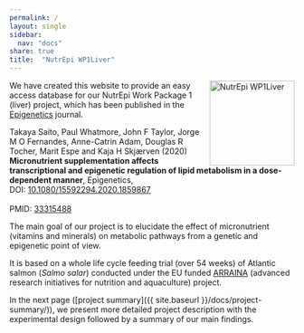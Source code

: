 ```yaml
---
permalink: /
layout: single
sidebar:
  nav: "docs"
share: true
title:  "NutrEpi WP1Liver"
---
```


<p>
<img src="{{site.baseurl}}/assets/images/logo_w.png" align="right" alt="NutrEpi WP1Liver" width="150" />
</p>

We have created this website to provide an easy access database
for our NutrEpi Work Package 1 (liver) project, which has been published
in the [Epigenetics](https://www.tandfonline.com/toc/kepi20/current) journal.

<p class="notice--info">
Takaya Saito, Paul Whatmore, John F Taylor, Jorge M O Fernandes, Anne-Catrin Adam,
Douglas R Tocher, Marit Espe and Kaja H Skjærven (2020)
<br />
<strong>Micronutrient supplementation affects transcriptional and epigenetic regulation of lipid metabolism in a dose-dependent manner</strong>, Epigenetics,
<br />
DOI: <a href="https://doi.org/10.1080/15592294.2020.1859867">10.1080/15592294.2020.1859867</a>
<br /><br />
PMID: <a href="https://pubmed.ncbi.nlm.nih.gov/33315488/">33315488</a>
</p>

The main goal of our project is to elucidate the effect of micronutrient (vitamins and minerals) on metabolic pathways from a genetic and epigenetic point of view.

It is based on a whole life cycle feeding trial (over 54 weeks) of Atlantic salmon (*Salmo salar*) conducted under the EU funded [ARRAINA](https://www.arraina.eu/) (advanced research initiatives for nutrition and aquaculture) project.

In the next page ([project summary]({{ site.baseurl }}/docs/project-summary/)), we present more detailed project description with the experimental design followed by a summary of our main findings.  
